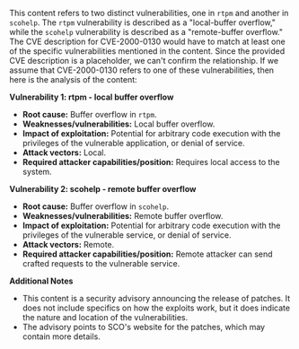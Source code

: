 This content refers to two distinct vulnerabilities, one in `rtpm` and another in `scohelp`. The `rtpm` vulnerability is described as a "local-buffer overflow," while the `scohelp` vulnerability is described as a "remote-buffer overflow." The CVE description for CVE-2000-0130 would have to match at least one of the specific vulnerabilities mentioned in the content. Since the provided CVE description is a placeholder, we can't confirm the relationship. If we assume that CVE-2000-0130 refers to one of these vulnerabilities, then here is the analysis of the content:

**Vulnerability 1: rtpm - local buffer overflow**

*   **Root cause:** Buffer overflow in `rtpm`.
*   **Weaknesses/vulnerabilities:** Local buffer overflow.
*   **Impact of exploitation:** Potential for arbitrary code execution with the privileges of the vulnerable application, or denial of service.
*   **Attack vectors:** Local.
*   **Required attacker capabilities/position:** Requires local access to the system.

**Vulnerability 2: scohelp - remote buffer overflow**

*   **Root cause:** Buffer overflow in `scohelp`.
*   **Weaknesses/vulnerabilities:** Remote buffer overflow.
*  **Impact of exploitation:** Potential for arbitrary code execution with the privileges of the vulnerable service, or denial of service.
*   **Attack vectors:** Remote.
*   **Required attacker capabilities/position:** Remote attacker can send crafted requests to the vulnerable service.

**Additional Notes**

*   This content is a security advisory announcing the release of patches. It does not include specifics on how the exploits work, but it does indicate the nature and location of the vulnerabilities.
*   The advisory points to SCO's website for the patches, which may contain more details.